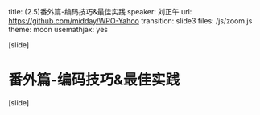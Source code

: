 title: (2.5)番外篇-编码技巧&最佳实践
speaker: 刘正午
url: https://github.com/midday/WPO-Yahoo
transition: slide3
files: /js/zoom.js
theme: moon
usemathjax: yes


[slide]
# 番外篇-编码技巧&最佳实践


[slide]
